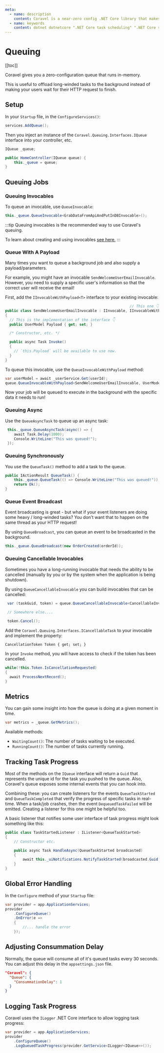 ```yaml
---
meta:
  - name: description
    content: Coravel is a near-zero config .NET Core library that makes Task Scheduling, Caching, Queuing, Mailing, Event Broadcasting (and more) a breeze!
  - name: keywords
    content: dotnet dotnetcore ".NET Core task scheduling" ".NET Core scheduler" ".NET Core framework" ".NET Core Queue" ".NET Core Queuing" ".NET Core Caching" Coravel
---
```


# Queuing

[[toc]]

Coravel gives you a zero-configuration queue that runs in-memory. 

This is useful to offload long-winded tasks to the background instead of making your users wait for their HTTP request to finish.

## Setup

In your `Startup` file, in the `ConfigureServices()`:

```csharp
services.AddQueue();
```

Then you inject an instance of the `Coravel.Queuing.Interfaces.IQueue` interface into your controller, etc.

```csharp
IQueue _queue;

public HomeController(IQueue queue) {
    this._queue = queue;
}
```

## Queuing Jobs
### Queuing Invocables

To queue an invocable, use `QueueInvocable`:

```csharp
this._queue.QueueInvocable<GrabDataFromApiAndPutInDBInvocable>();
```

:::tip
Queuing invocables is the recommended way to use Coravel's queuing.

To learn about creating and using invocables [see here.](/Invocables/)
:::

### Queue With A Payload

Many times you want to queue a background job and also supply a payload/parameters.

For example, you might have an invocable `SendWelcomeUserEmailInvocable`. However, you need to supply a specific user's information so that the correct user will receive the email!

First, add the `IInvocableWithPayload<T>` interface to your existing invocable:

```csharp
                                                         // This one 👇
public class SendWelcomeUserEmailInvocable : IInvocable, IInvocableWithPayload<UserModel>
{
  // This is the implementation of the interface 👇
  public UserModel Payload { get; set; }

  /* Constructor, etc. */

  public async Task Invoke()
  {
    // `this.Payload` will be available to use now.
  }
}
```

To queue this invocable, use the `QueueInvocableWithPayload` method:

```csharp
var userModel = await _userService.Get(userId);
queue.QueueInvocableWithPayload<SendWelcomeUserEmailInvocable, UserModel>(userModel);
```

Now your job will be queued to execute in the background with the specific data it needs to run!

### Queuing Async

Use the `QueueAsyncTask` to queue up an async task:

```csharp
 this._queue.QueueAsyncTask(async() => {
    await Task.Delay(1000);
    Console.WriteLine("This was queued!");
 });
```

### Queuing Synchronously

You use the `QueueTask()` method to add a  task to the queue.

```csharp
public IActionResult QueueTask() {
    this._queue.QueueTask(() => Console.WriteLine("This was queued!"));
    return Ok();
}
```

### Queue Event Broadcast

Event broadcasting is great - but what if your event listeners are doing some heavy / long-winded tasks? You don't want that to happen on the same thread as your HTTP request!

By using `QueueBroadcast`, you can queue an event to be broadcasted in the background.

```csharp
this._queue.QueueBroadcast(new OrderCreated(orderId)); 
```

### Queuing Cancellable Invocables

Sometimes you have a long-running invocable that needs the ability to be cancelled (manually by you or by the system when the application is being shutdown).

By using `QueueCancellableInvocable` you can build invocables that can be cancelled:

```csharp
 var (taskGuid, token) = queue.QueueCancellableInvocable<CancellableInvocable>();
 
 // Somewhere else....

 token.Cancel();
```

Add the `Coravel.Queuing.Interfaces.ICancellableTask` to your invocable and implement the property:

`CancellationToken Token { get; set; }`

In your `Invoke` method, you will have access to check if the token has been cancelled.

```csharp
while(!this.Token.IsCancellationRequested)
{
  await ProcessNextRecord();
}
```
## Metrics

You can gain some insight into how the queue is doing at a given moment in time.

```csharp
var metrics = _queue.GetMetrics();
```

Available methods:

- `WaitingCount()`: The number of tasks waiting to be executed.
- `RunningCount()`: The number of tasks currently running.

## Tracking Task Progress

Most of the methods on the `IQueue` interface will return a `Guid` that represents the unique id for the task you pushed to the queue. Also, Coravel's queue exposes some internal events that you can hook into. 

Combining these: you can create listeners for the events `QueueTaskStarted` and `QueueTaskCompleted` that verify the progress of specific tasks in real-time. When a task/job crashes, then the event `DequeuedTaskFailed` will be emitted. Creating a listener for this one might be helpful too.

A basic listener that notifies some user interface of task progress might look something like this:

```csharp
public class TaskStartedListener : IListener<QueueTaskStarted>
{
    // Constructor etc.

    public async Task HandleAsync(QueueTaskStarted broadcasted)
    {
        await this._uiNotifications.NotifyTaskStarted(broadcasted.Guid);
    }
}
```

## Global Error Handling

In the `Configure` method of your `Startup` file:

```csharp
var provider = app.ApplicationServices;
provider
    .ConfigureQueue()
    .OnError(e =>
    {
        //... handle the error
    });
```

## Adjusting Consummation Delay

Normally, the queue will consume all of it's queued tasks every 30 seconds.
You can adjust this delay in the `appsettings.json` file.

```json
"Coravel": {
  "Queue": {
    "ConsummationDelay": 1
  }
}
```

## Logging Task Progress

Coravel uses the `ILogger` .NET Core interface to allow logging task progress:

```csharp
var provider = app.ApplicationServices;
provider
    .ConfigureQueue()
    .LogQueuedTaskProgress(provider.GetService<ILogger<IQueue>>());
```
